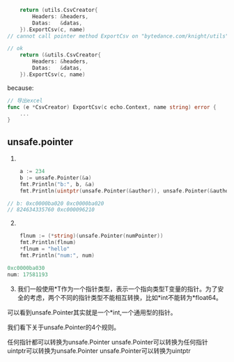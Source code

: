 ```go
	return (utils.CsvCreator{
		Headers: &headers,
		Datas:   &datas,
	}).ExportCsv(c, name)
// cannot call pointer method ExportCsv on "bytedance.com/knight/utils".CsvCreatorcompilerInvalidMethodExpr
```
```go
// ok
	return (&utils.CsvCreator{
		Headers: &headers,
		Datas:   &datas,
	}).ExportCsv(c, name)
```

because:
```go
// 导出excel
func (e *CsvCreator) ExportCsv(c echo.Context, name string) error {
	...
}
```

## unsafe.pointer
1. 
```go
	a := 234
	b := unsafe.Pointer(&a)
	fmt.Println("b:", b, &a)
	fmt.Println(uintptr(unsafe.Pointer(&author)), unsafe.Pointer(&author))
```

```go
// b: 0xc0000ba020 0xc0000ba020
// 824634335760 0xc000096210
```

2. 
```go
	flnum := (*string)(unsafe.Pointer(numPointer))
	fmt.Println(flnum)
	*flnum = "hello"
	fmt.Println("num:", num)
```
```go
0xc0000ba030
num: 17581193
```


3. 我们一般使用\*T作为一个指针类型，表示一个指向类型T变量的指针。为了安全的考虑，两个不同的指针类型不能相互转换，比如\*int不能转为\*float64。

可以看到unsafe.Pointer其实就是一个*int,一个通用型的指针。

我们看下关于unsafe.Pointer的4个规则。

任何指针都可以转换为unsafe.Pointer
unsafe.Pointer可以转换为任何指针
uintptr可以转换为unsafe.Pointer
unsafe.Pointer可以转换为uintptr
